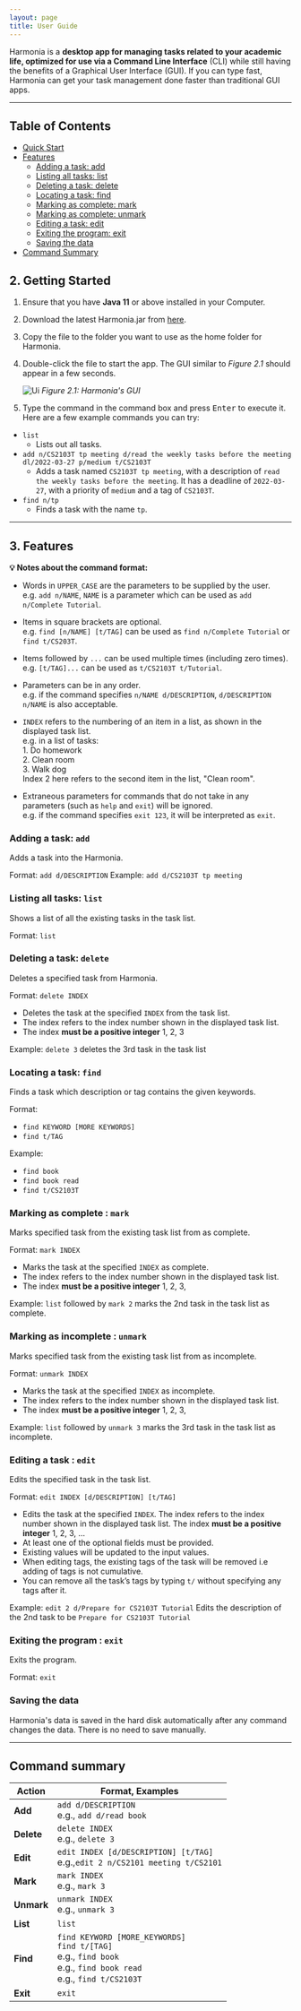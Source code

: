 ```yaml
---
layout: page
title: User Guide
---
```


Harmonia is a **desktop app for managing tasks related to your academic life, optimized for use via a Command Line Interface** (CLI) while still having the benefits of a Graphical User Interface (GUI). If you can type fast, Harmonia can get your task management done faster than traditional GUI apps.

--------------------------------------------------------------------------------------------------------------------
## Table of Contents
- [Quick Start](#quick-start)
- [Features](#features)
  - [Adding a task: add](#adding-a-task-add)
  - [Listing all tasks: list](#listing-all-tasks-list)
  - [Deleting a task: delete](#deleting-a-task-delete)
  - [Locating a task: find](#locating-a-task-find)
  - [Marking as complete: mark](#marking-as-complete--mark)
  - [Marking as complete: unmark](#marking-as-incomplete--unmark)
  - [Editing a task: edit](#editing-a-task--edit)
  - [Exiting the program: exit](#exiting-the-program--exit)
  - [Saving the data](#saving-the-data)
- [Command Summary](#command-summary)


## 2. Getting Started

1. Ensure that you have **Java 11** or above installed in your Computer.

2. Download the latest Harmonia.jar from [here](https://github.com/AY2122S2-CS2103T-T09-1/tp/releases).

3. Copy the file to the folder you want to use as the home folder for Harmonia.

4. Double-click the file to start the app. The GUI similar to *Figure 2.1* should appear in a few seconds.

   ![Ui](images/Ui.png)
   *Figure 2.1: Harmonia's GUI*

5. Type the command in the command box and press <kbd>Enter</kbd> to execute it.<br> 
Here are a few example commands you can try:
- `list`
  - Lists out all tasks.
- `add n/CS2103T tp meeting d/read the weekly tasks before the meeting dl/2022-03-27 p/medium t/CS2103T`
  - Adds a task named `CS2103T tp meeting`, with a description of `read the weekly tasks before the meeting`. It has a deadline of `2022-03-27`, with a priority of `medium` and a tag of `CS2103T`.
- `find n/tp`
  - Finds a task with the name `tp`.

--------------------------------------------------------------------------------------------------------------------
## 3. Features

<div markdown="block" class="alert alert-primary">

**:bulb: Notes about the command format:** 

- Words in `UPPER_CASE` are the parameters to be supplied by the user.<br> 
  e.g. `add n/NAME`, `NAME` is a parameter which can be used as `add n/Complete Tutorial`.

- Items in square brackets are optional.<br>
  e.g. `find [n/NAME] [t/TAG]` can be used as `find n/Complete Tutorial` or `find t/CS203T`.

- Items followed by `...` can be used multiple times (including zero times).<br>
  e.g. `[t/TAG]...` can be used as `t/CS2103T t/Tutorial`.

- Parameters can be in any order.<br>
  e.g. if the command specifies `n/NAME d/DESCRIPTION`, `d/DESCRIPTION n/NAME` is also acceptable.

- `INDEX` refers to the numbering of an item in a list, as shown in the displayed task list.<br>
  e.g. in a list of tasks:<br>
       1. Do homework<br>
       2. Clean room<br>
       3. Walk dog<br>
       Index 2 here refers to the second item in the list, "Clean room".

- Extraneous parameters for commands that do not take in any parameters (such as `help` and `exit`) will be ignored.<br>
  e.g. if the command specifies `exit 123`, it will be interpreted as `exit`.

</div>

### Adding a task: `add`

Adds a task into the Harmonia.

Format:  `add d/DESCRIPTION`
Example: `add d/CS2103T tp meeting`

### Listing all tasks: `list`

Shows a list of all the existing tasks in the task list.

Format: `list`

### Deleting a task: `delete`

Deletes a specified task from Harmonia.

Format: `delete INDEX`
- Deletes the task at the specified `INDEX` from the task list.
- The index refers to the index number shown in the displayed task list.
- The index **must be a positive integer** 1, 2, 3

Example: `delete 3` deletes the 3rd task in the task list

### Locating a task: `find`

Finds a task which description or tag contains the given keywords.

Format:
- `find KEYWORD [MORE KEYWORDS]`
- `find t/TAG`

Example:
- `find book`
- `find book read`
- `find t/CS2103T`


### Marking as complete : `mark`

Marks specified task from the existing task list from as complete.

Format: `mark INDEX`
- Marks the task at the specified `INDEX` as complete.
- The index refers to the index number shown in the displayed task list.
- The index **must be a positive integer** 1, 2, 3,


Example: `list` followed by `mark 2` marks the 2nd task in the task list as complete.

### Marking as incomplete : `unmark`

Marks specified task from the existing task list from as incomplete.

Format: `unmark INDEX`
- Marks the task at the specified `INDEX` as incomplete.
- The index refers to the index number shown in the displayed task list.
- The index **must be a positive integer** 1, 2, 3,


Example: `list` followed by `unmark 3` marks the 3rd task in the task list as incomplete.

### Editing a task : `edit`

Edits the specified task in the task list.

Format: `edit INDEX [d/DESCRIPTION] [t/TAG]`
- Edits the task at the specified `INDEX`. The index refers to the index number shown in the displayed task list. The index **must be a positive integer** 1, 2, 3, …​
- At least one of the optional fields must be provided.
- Existing values will be updated to the input values.
- When editing tags, the existing tags of the task will be removed i.e adding of tags is not cumulative.
- You can remove all the task’s tags by typing `t/` without specifying any tags after it.

Example: `edit 2 d/Prepare for CS2103T Tutorial` Edits the description of the 2nd task to be `Prepare for CS2103T Tutorial`

### Exiting the program : `exit`

Exits the program.

Format: `exit`

### Saving the data

Harmonia's data is saved in the hard disk automatically after any command changes the data. There is no need to save manually.

--------------------------------------------------------------------------------------------------------------------
## Command summary

Action | Format, Examples
--------|------------------
**Add** | `add d/DESCRIPTION` <br> e.g., `add d/read book`
**Delete** | `delete INDEX`<br> e.g., `delete 3`
**Edit** | `edit INDEX [d/DESCRIPTION] [t/TAG]`<br> e.g.,`edit 2 n/CS2101 meeting t/CS2101`
**Mark**| `mark INDEX` <br> e.g., `mark 3`
**Unmark**| `unmark INDEX` <br> e.g., `unmark 3`
**List**| `list`
**Find** | `find KEYWORD [MORE_KEYWORDS]` <br> `find t/[TAG]` <br> e.g., `find book` <br> e.g., `find book read` <br> e.g., `find t/CS2103T`
**Exit** | `exit`
